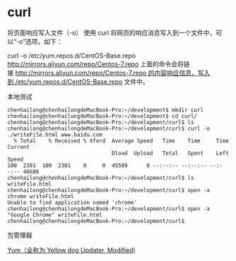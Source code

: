 <!--
 * @version: v0.0.1
 * @Author: hailong.chen
 * @Date: 2020-01-09 12:54:31
 * @LastEditors  : hailong.chen
 * @LastEditTime : 2020-01-09 12:57:34
 * @Descripttion: 
 -->
# curl

将页面响应写入文件（-o）
使用 curl 将网页的响应消息写入到一个文件中，可以“-o”选项，如下：

curl -o /etc/yum.repos.d/CentOS-Base.repo http://mirrors.aliyun.com/repo/Centos-7.repo
上面的命令会将链接 http://mirrors.aliyun.com/repo/Centos-7.repo 的内容响应信息，写入到 /etc/yum.repos.d/CentOS-Base.repo 文件中。



本地测试

```
chenhailong@chenhailongdeMacBook-Pro:~/development$ mkdir curl
chenhailong@chenhailongdeMacBook-Pro:~/development$ cd curl/
chenhailong@chenhailongdeMacBook-Pro:~/development/curl$ ls
chenhailong@chenhailongdeMacBook-Pro:~/development/curl$ curl -o ./writeFile.html www.baidu.com
  % Total    % Received % Xferd  Average Speed   Time    Time     Time  Current
                                 Dload  Upload   Total   Spent    Left  Speed
100  2381  100  2381    0     0  45589      0 --:--:-- --:--:-- --:--:-- 46686
chenhailong@chenhailongdeMacBook-Pro:~/development/curl$ ls
writeFile.html
chenhailong@chenhailongdeMacBook-Pro:~/development/curl$ open -a chrome writeFile.html 
Unable to find application named 'chrome'
chenhailong@chenhailongdeMacBook-Pro:~/development/curl$ open -a "Google Chrome" writeFile.html 
chenhailong@chenhailongdeMacBook-Pro:~/development/curl$ 

```


包管理器

[Yum（全称为 Yellow dog Updater, Modified)](https://baike.baidu.com/item/yum/2835771?fr=aladdin)
